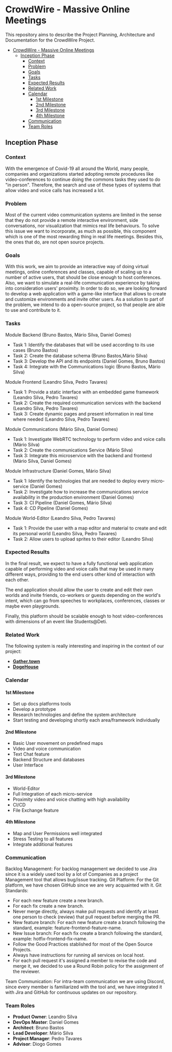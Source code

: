 
# CrowdWire - Massive Online Meetings

This repository aims to describe the Project Planning, Architecture and Documentation for the CrowdWire Project.

- [CrowdWire - Massive Online Meetings](#crowdwire---massive-online-meetings)
  - [Inception Phase](#inception-phase)
    - [Context](#context)
    - [Problem](#problem)
    - [Goals](#goals)
    - [Tasks](#tasks)
    - [Expected Results](#expected-results)
    - [Related Work](#related-work)
    - [Calendar](#calendar)
      - [1st Milestone](#1st-milestone)
      - [2nd Milestone](#2nd-milestone)
      - [3rd Milestone](#3rd-milestone)
      - [4th Milestone](#4th-milestone)
    - [Communication](#communication)
    - [Team Roles](#team-roles)
## Inception Phase

### Context

With the emergence of Covid-19 all around the World, many people,  companies and organizations started adopting remote procedures like  video-conferences to continue doing the commons tasks they used to do  "in person". Therefore, the search and use of these types of systems  that allow video and voice calls has increased a lot.


### Problem

Most of the current video communication systems are limited in the  sense that they do not provide a remote interactive environment, side  conversations, nor visualization that mimics real life behaviours. To  solve this issue we want to incorporate, as much as possible, this  component which is one of the most rewarding thing in real life  meetings. Besides this, the ones that do, are not open source projects.

### Goals

With this work, we aim to provide an interactive way of doing virtual meetings, online conferences and classes, capable of scaling up to a   number of active users, that should be close enough to host conferences. Also, we want to simulate a real-life communication experience by taking into consideration users' proximity. In order to do so, we are looking forward to develop a web application  with a game-like interface that allows to create and customize  environments and invite other users. As a solution to part of the problem, we intend to do a open-source  project, so that people are able to use and contribute to it.


### Tasks

Module Backend (Bruno Bastos, Mário Silva, Daniel Gomes)

- Task 1: Identify the databases that will be used according to its use cases (Bruno Bastos)
- Task 2: Create the database schema (Bruno Bastos,Mário Silva)
- Task 3: Develop the API  and its endpoints (Daniel Gomes, Bruno Bastos)
- Task 4: Integrate with the Communications logic (Bruno Bastos, Mário Silva)

Module Frontend (Leandro Silva, Pedro Tavares)

- Task 1: Provide a static interface with an embedded game framework (Leandro Silva, Pedro Tavares)
- Task 2: Create the required communication services with the backend (Leandro Silva, Pedro Tavares)
- Task 3: Create dynamic pages and present information in real time where needed (Leandro Silva, Pedro Tavares)

Module Communications (Mário Silva, Daniel Gomes)

- Task 1: Investigate WebRTC technology to perform video and voice calls (Mário Silva)
- Task 2: Create the communications  Service (Mário Silva)
- Task 3: Integrate this microservice with the backend and frontend (Mário Silva, Daniel Gomes)

Module Infrastructure (Daniel Gomes, Mário Silva)

- Task 1: Identify the technologies that are needed to deploy every micro-service (Daniel Gomes)
- Task 2: Investigate how to increase the communications service availability in the production environment (Daniel Gomes)
- Task 3: CI Pipeline (Daniel Gomes, Mário Silva)
- Task 4: CD Pipeline (Daniel Gomes)

Module World-Editor (Leandro Silva, Pedro Tavares)

- Task 1: Provide the user with a map editor and material to create and edit its personal world (Leandro Silva, Pedro Tavares)
- Task 2: Allow users to upload sprites to their editor (Leandro Silva)



### Expected Results

In the final result, we expect to have a fully functional web  application capable of performing video and voice calls that may be used in many different ways, providing to the end users other kind of  interaction with each other.

The end application should allow the user to create and edit their  own worlds and invite friends, co-workers or guests depending on the  world's intent, which can go from speeches to workplaces, conferences,  classes or maybe even playgrounds.

Finally, this platform should  be scalable enough to host video-conferences with dimensions of an event like Students@Deti.



### Related Work

The following system is really interesting and inspiring in the context of our project:

- [**Gather.town**](https://gather.town/)
- [**DogeHouse**](https://dogehouse.tv/)



### Calendar

#### 1st Milestone

- Set up docs platforms tools
- Develop a prototype
- Research technologies and define the system architecture
- Start testing and developing shortly each area/framework individually

#### 2nd Milestone

- Basic User movement on predefined maps
- Video and voice communication
- Text Chat feature
- Backend Structure and databases
- User Interface

#### 3rd Milestone

- World-Editor
- Full Integration of each micro-service
- Proximity video and voice chatting with high availability
- CI/CD
- File Exchange feature

#### 4th Milestone

- Map and User Permissions well integrated
- Stress Testing to all features
- Integrate additional features


### Communication

Backlog Management: For backlog management we decided to use Jira  since it is a widely used tool by a lot of Companies as a project  Management tool that allows bug/issue tracking. Git Platform: For the Git platform, we have chosen GitHub since we are  very acquainted with it. Git Standards:

- For each new feature create a new branch.
- For each fix create a new branch.
- Never merge directly, always make pull requests and identify at  least one person to check (review) that pull request before merging the  PR.
- New feature branch: For each new feature create a branch following the standard, example: feature-frontend-feature-name.
- New Issue branch: For each fix create a branch following the standard, example: hotfix-frontend-fix-name.
- Follow the Good Practices stablished for most of the Open Source Projects.
- Always have instructions for running all services on local host.
- For each pull request it's assigned a member to revise the code and  merge it, we decided to use a Round Robin policy for the assignment of  the reviewer.

Team Communication: For intra-team communication we are using  Discord, since every member is familiarized with the tool and, we have  integrated it with Jira and GitHub for continuous updates on our  repository.



### Team Roles

- **Product Owner**: Leandro Silva 
- **DevOps Master**: Daniel Gomes 
- **Architect**: Bruno Bastos
- **Lead Developer**: Mário Silva 
- **Project Manager**: Pedro Tavares 
- **Advisor**: Diogo Gomes